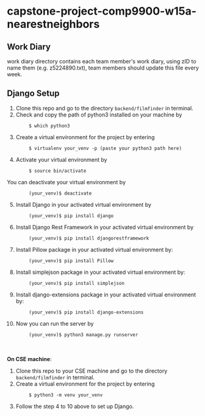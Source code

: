 # capstone-project-comp9900-w15a-nearestneighbors
## Work Diary
work diary directory contains each team member's work diary, using zID to name them (e.g. z5224890.txt), team members should update this file every week.

## Django Setup
1.  Clone this repo and go to the directory `backend/filmfinder` in terminal.
2.  Check and copy the path of python3 installed on your machine by
```
        $ which python3
```
3.  Create a virtual environment for the project by entering
```
        $ virtualenv your_venv -p (paste your python3 path here)
```
4.  Activate your virtual environment by
```
        $ source bin/activate
```
   You can deactivate your virtual environment by
```
        (your_venv)$ deactivate
```
5.  Install Django in your activated virtual environment by
```
        (your_venv)$ pip install django
```
6.  Install Django Rest Framework in your activated virtual environment by
```
        (your_venv)$ pip install djangorestframework
```
7.  Install Pillow package in your activated virtual environment by: 
```
        (your_venv)$ pip install Pillow
```
8.  Install simplejson package in your activated virtual environment by: 
```
        (your_venv)$ pip install simplejson
```
9.  Install django-extensions package in your activated virtual environment by: 
```
        (your_venv)$ pip install django-extensions
```
10.  Now you can run the server by 
```
        (your_venv)$ python3 manage.py runserver
```
        
<br></br>
**On CSE machine**:

1.  Clone this repo to your CSE machine and go to the directory `backend/filmfinder` in terminal.
2.  Create a virtual environment for the project by entering
```
        $ python3 -m venv your_venv
```
3.  Follow the step 4 to 10 above to set up Django.
